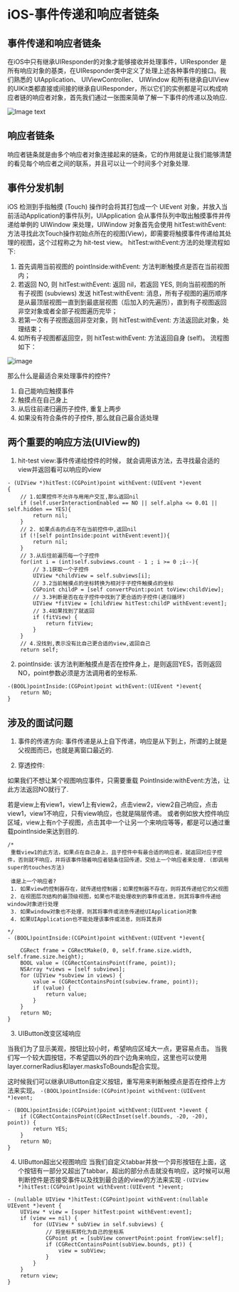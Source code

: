 # iOS-事件传递和响应者链条


## 事件传递和响应者链条

在iOS中只有继承UIResponder的对象才能够接收并处理事件，UIResponder 是所有响应对象的基类，在UIResponder类中定义了处理上述各种事件的接口。我们熟悉的 UIApplication、 UIViewController、 UIWindow 和所有继承自UIView的UIKit类都直接或间接的继承自UIResponder，所以它们的实例都是可以构成响应者链的响应者对象，首先我们通过一张图来简单了解一下事件的传递以及响应.

![Image text](https://upload-images.jianshu.io/upload_images/1197641-ca37721f0f3719bf.png)


## 响应者链条

响应者链条就是由多个响应者对象连接起来的链条，它的作用就是让我们能够清楚的看见每个响应者之间的联系，并且可以让一个时间多个对象处理.


## 事件分发机制

iOS 检测到手指触摸 (Touch) 操作时会将其打包成一个 UIEvent 对象，并放入当前活动Application的事件队列，UIApplication 会从事件队列中取出触摸事件并传递给单例的 UIWindow 来处理，UIWindow 对象首先会使用 hitTest:withEvent:方法寻找此次Touch操作初始点所在的视图(View)，即需要将触摸事件传递给其处理的视图，这个过程称之为 hit-test view。 hitTest:withEvent:方法的处理流程如下:

1. 首先调用当前视图的 pointInside:withEvent: 方法判断触摸点是否在当前视图内；
2. 若返回 NO, 则 hitTest:withEvent: 返回 nil，若返回 YES, 则向当前视图的所有子视图 (subviews) 发送 hitTest:withEvent: 消息，所有子视图的遍历顺序是从最顶层视图一直到到最底层视图（后加入的先遍历），直到有子视图返回非空对象或者全部子视图遍历完毕；
3. 若第一次有子视图返回非空对象，则 hitTest:withEvent: 方法返回此对象，处理结束；
4. 如所有子视图都返回空，则 hitTest:withEvent: 方法返回自身 (self)。 流程图如下： 

![image](https://camo.githubusercontent.com/24d7fc14732aa7b45813e88b9bf20ead9a3806572ae312a63745879d6011d3ef/68747470733a2f2f75706c6f61642d696d616765732e6a69616e7368752e696f2f75706c6f61645f696d616765732f32323837373939322d336538663163383231396331306661312e706e673f696d6167654d6f6772322f6175746f2d6f7269656e742f7374726970253743696d61676556696577322f322f772f31323430)

那么什么是最适合来处理事件的控件?
1. 自己能响应触摸事件
2. 触摸点在自己身上
3. 从后往前递归遍历子控件, 重复上两步
4. 如果没有符合条件的子控件, 那么就自己最合适处理


## 两个重要的响应方法(UIView的)

1. hit-test view:事件传递给控件的时候， 就会调用该方法，去寻找最合适的view并返回看可以响应的view
```
- (UIView *)hitTest:(CGPoint)point withEvent:(UIEvent *)event
{
    // 1.如果控件不允许与用用户交互,那么返回nil
    if (self.userInteractionEnabled == NO || self.alpha <= 0.01 || self.hidden == YES){
        return nil;
    }
    // 2. 如果点击的点在不在当前控件中,返回nil
    if (![self pointInside:point withEvent:event]){
        return nil;
    }
    // 3.从后往前遍历每一个子控件
    for(int i = (int)self.subviews.count - 1 ; i >= 0 ;i--){
        // 3.1获取一个子控件
        UIView *childView = self.subviews[i];
        // 3.2当前触摸点的坐标转换为相对于子控件触摸点的坐标
        CGPoint childP = [self convertPoint:point toView:childView];
        // 3.3判断是否在在子控件中找到了更合适的子控件(递归循环)
        UIView *fitView = [childView hitTest:childP withEvent:event];
        // 3.4如果找到了就返回
        if (fitView) {
            return fitView;
        }
    }
    // 4.没找到,表示没有比自己更合适的view,返回自己
    return self;

```

2. pointInside: 该方法判断触摸点是否在控件身上，是则返回YES，否则返回NO，point参数必须是方法调用者的坐标系.
```
-(BOOL)pointInside:(CGPoint)point withEvent:(UIEvent *)event{
    return NO;
}
```


## 涉及的面试问题

1. 事件的传递方向: 事件传递是从上自下传递，响应是从下到上，所谓的上就是父视图而已，也就是离窗口最近的.

2. 穿透控件:

如果我们不想让某个视图响应事件，只需要重载 PointInside:withEvent:方法，让此方法返回NO就行了.

若是view上有view1，view1上有view2，点击view2，view2自己响应，点击view1，view1不响应，只有view响应，也就是隔层传递。
或者例如放大控件响应区域，view上有n个子视图，点击其中一个让另一个来响应等等，都是可以通过重载pointInside来达到目的.

```
/*
 重载view1的此方法，如果点在自己身上，且子控件中有最合适的响应者，就返回对应子控件，否则就不响应，并将该事件随着响应者链条往回传递，交给上一个响应者来处理. (即调用super的touches方法)
 
 谁是上一个响应者?
 1. 如果view的控制器存在，就传递给控制器；如果控制器不存在，则将其传递给它的父视图
 2. 在视图层次结构的最顶级视图，如果也不能处理收到的事件或消息，则其将事件传递给window对象进行处理
 3. 如果window对象也不处理，则其将事件或消息传递给UIApplication对象
 4. 如果UIApplication也不能处理该事件或消息，则将其丢弃
 
*/
- (BOOL)pointInside:(CGPoint)point withEvent:(UIEvent *)event{
    
    CGRect frame = CGRectMake(0, 0, self.frame.size.width, self.frame.size.height);
    BOOL value = (CGRectContainsPoint(frame, point));
    NSArray *views = [self subviews];
    for (UIView *subview in views) {
        value = (CGRectContainsPoint(subview.frame, point));
        if (value) {
            return value;
        }
    }
    return NO;
}
```

3. UIButton改变区域响应

当我们为了显示美观，按钮比较小时，希望响应区域大一点，更容易点击。
当我们写一个较大圆按钮，不希望圆以外的四个边角来响应，这里也可以使用layer.cornerRadius和layer.masksToBounds配合实现。

这时候我们可以继承UIButton自定义按钮，重写用来判断触摸点是否在控件上方法来实现。
`-(BOOL)pointInside:(CGPoint)point withEvent:(UIEvent *)event;`

```
- (BOOL)pointInside:(CGPoint)point withEvent:(UIEvent *)event {
    if (CGRectContainsPoint(CGRectInset(self.bounds, -20, -20), point)) {
        return YES;
    }
    return NO;
}
```

4. UIButton超出父视图响应
当我们自定义tabbar并放一个异形按钮在上面，这个按钮有一部分又超出了tabbar，超出的部分点击就没有响应，这时候可以用判断控件是否接受事件以及找到最合适的view的方法来实现
`-(UIView *)hitTest:(CGPoint)point withEvent:(UIEvent *)event;`

```
- (nullable UIView *)hitTest:(CGPoint)point withEvent:(nullable UIEvent *)event {
    UIView * view = [super hitTest:point withEvent:event];
    if (view == nil) {
        for (UIView * subView in self.subviews) {
            // 将坐标系转化为自己的坐标系
            CGPoint pt = [subView convertPoint:point fromView:self];
            if (CGRectContainsPoint(subView.bounds, pt)) {
                view = subView;
            }
        }
    }
    return view;
}
```

